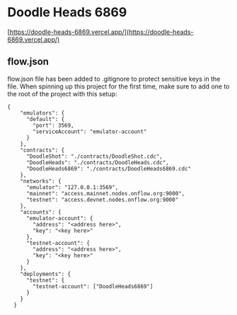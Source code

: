 # Doodle Heads 6869

[https://doodle-heads-6869.vercel.app/](https://doodle-heads-6869.vercel.app/)

## flow.json

flow.json file has been added to .gitignore to protect sensitive keys in the file. When spinning up this project for the first time, make sure to add one to the root of the project with this setup:

```
{
    "emulators": {
      "default": {
        "port": 3569,
        "serviceAccount": "emulator-account"
      }
    },
    "contracts": {
      "DoodleShot": "./contracts/DoodleShot.cdc",
      "DoodleHeads": "./contracts/DoodleHeads.cdc",
      "DoodleHeads6869": "./contracts/DoodleHeads6869.cdc"
    },
    "networks": {
      "emulator": "127.0.0.1:3569",
      "mainnet": "access.mainnet.nodes.onflow.org:9000",
      "testnet": "access.devnet.nodes.onflow.org:9000"
    },
    "accounts": {
      "emulator-account": {
        "address": "<address here>",
        "key": "<key here>"
      },
      "testnet-account": {
        "address": "<address here>",
        "key": "<key here>"
      }
    },
    "deployments": {
      "testnet": {
        "testnet-account": ["DoodleHeads6869"]
      }
    }
  }
  
```